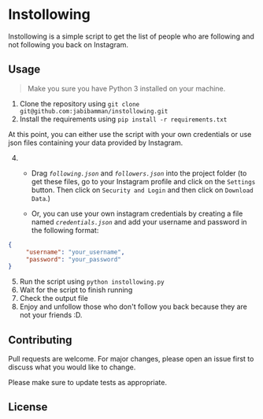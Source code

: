 # Instollowing

Instollowing is a simple script to get the list of people who are following and not following you back on Instagram.

## Usage

> Make you sure you have Python 3 installed on your machine.

1. Clone the repository using `git clone git@github.com:jabibamman/instollowing.git`
2. Install the requirements using `pip install -r requirements.txt`

At this point, you can either use the script with your own credentials or use json files containing your data provided by Instagram.

4.  - Drag _`following.json`_ and _`followers.json`_ into the project folder (to get these files, go to your Instagram profile and click on the
`Settings` button. Then click on `Security and Login` and then click on `Download Data`.)
   
    - Or, you can use your own instagram credentials by creating a file named _`credentials.json`_ and add your username and password in the following format:
    
```json  
{
     "username": "your_username",
     "password": "your_password"
}
```
    
   
5. Run the script using `python instollowing.py`
6. Wait for the script to finish running
7. Check the output file
8. Enjoy and unfollow those who don't follow you back because they are not your friends :D.

## Contributing

Pull requests are welcome. For major changes, please open an issue first to discuss what you would like to change.

Please make sure to update tests as appropriate.

## License

